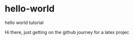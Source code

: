 # hello-world
hello world tutorial

Hi there, just getting on the github journey for a latex projec
